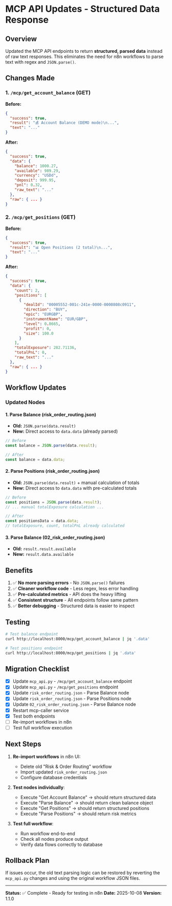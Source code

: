 # MCP API Updates - Structured Data Response

## Overview
Updated the MCP API endpoints to return **structured, parsed data** instead of raw text responses. This eliminates the need for n8n workflows to parse text with regex and `JSON.parse()`.

## Changes Made

### 1. `/mcp/get_account_balance` (GET)

**Before:**
```json
{
  "success": true,
  "result": "💰 Account Balance (DEMO mode)\n...",
  "text": "..."
}
```

**After:**
```json
{
  "success": true,
  "data": {
    "balance": 1000.27,
    "available": 989.29,
    "currency": "USDd",
    "deposit": 999.95,
    "pnl": 0.32,
    "raw_text": "..."
  },
  "raw": { ... }
}
```

### 2. `/mcp/get_positions` (GET)

**Before:**
```json
{
  "success": true,
  "result": "📊 Open Positions (2 total)\n...",
  "text": "..."
}
```

**After:**
```json
{
  "success": true,
  "data": {
    "count": 2,
    "positions": [
      {
        "dealId": "00005552-001c-241e-0000-0000808c0911",
        "direction": "BUY",
        "epic": "EURGBP",
        "instrumentName": "EUR/GBP",
        "level": 0.8665,
        "profit": 0,
        "size": 100.0
      }
    ],
    "totalExposure": 282.71136,
    "totalPnL": 0,
    "raw_text": "..."
  },
  "raw": { ... }
}
```

## Workflow Updates

### Updated Nodes

#### 1. **Parse Balance** (risk_order_routing.json)
- **Old:** `JSON.parse(data.result)`
- **New:** Direct access to `data.data` (already parsed)

```javascript
// Before
const balance = JSON.parse(data.result);

// After
const balance = data.data;
```

#### 2. **Parse Positions** (risk_order_routing.json)
- **Old:** `JSON.parse(data.result)` + manual calculation of totals
- **New:** Direct access to `data.data` with pre-calculated totals

```javascript
// Before
const positions = JSON.parse(data.result);
// ... manual totalExposure calculation ...

// After
const positionsData = data.data;
// totalExposure, count, totalPnL already calculated
```

#### 3. **Parse Balance** (02_risk_order_routing.json)
- **Old:** `result.result.available`
- **New:** `result.data.available`

## Benefits

1. ✅ **No more parsing errors** - No `JSON.parse()` failures
2. ✅ **Cleaner workflow code** - Less regex, less error handling
3. ✅ **Pre-calculated metrics** - API does the heavy lifting
4. ✅ **Consistent structure** - All endpoints follow same pattern
5. ✅ **Better debugging** - Structured data is easier to inspect

## Testing

```bash
# Test balance endpoint
curl http://localhost:8000/mcp/get_account_balance | jq '.data'

# Test positions endpoint
curl http://localhost:8000/mcp/get_positions | jq '.data'
```

## Migration Checklist

- [x] Update `mcp_api.py` - `/mcp/get_account_balance` endpoint
- [x] Update `mcp_api.py` - `/mcp/get_positions` endpoint
- [x] Update `risk_order_routing.json` - Parse Balance node
- [x] Update `risk_order_routing.json` - Parse Positions node
- [x] Update `02_risk_order_routing.json` - Parse Balance node
- [x] Restart mcp-caller service
- [x] Test both endpoints
- [ ] Re-import workflows in n8n
- [ ] Test full workflow execution

## Next Steps

1. **Re-import workflows** in n8n UI:
   - Delete old "Risk & Order Routing" workflow
   - Import updated `risk_order_routing.json`
   - Configure database credentials

2. **Test nodes individually**:
   - Execute "Get Account Balance" → should return structured data
   - Execute "Parse Balance" → should return clean balance object
   - Execute "Get Positions" → should return structured positions
   - Execute "Parse Positions" → should return risk metrics

3. **Test full workflow**:
   - Run workflow end-to-end
   - Check all nodes produce output
   - Verify data flows correctly to database

## Rollback Plan

If issues occur, the old text parsing logic can be restored by reverting the `mcp_api.py` changes and using the original workflow JSON files.

---

**Status:** ✅ Complete - Ready for testing in n8n
**Date:** 2025-10-08
**Version:** 1.1.0


